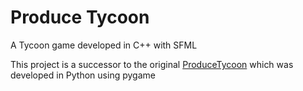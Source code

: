 # Produce Tycoon
A Tycoon game developed in C++ with SFML

This project is a successor to the original [ProduceTycoon](https://github.com/Mr0o/ProduceTycoon) which was developed in Python using pygame